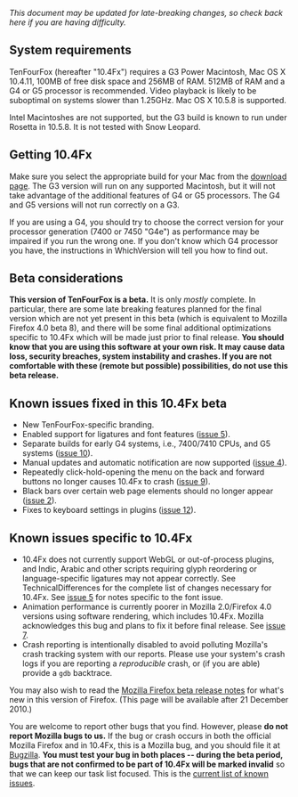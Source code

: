 _This document may be updated for late-breaking changes, so check back here if you are having difficulty._

## System requirements ##

TenFourFox (hereafter "10.4Fx") requires a G3 Power Macintosh, Mac OS X 10.4.11, 100MB of free disk space and 256MB of RAM. 512MB of RAM and a G4 or G5 processor is recommended. Video playback is likely to be suboptimal on systems slower than 1.25GHz. Mac OS X 10.5.8 is supported.

Intel Macintoshes are not supported, but the G3 build is known to run under Rosetta in 10.5.8. It is not tested with Snow Leopard.

## Getting 10.4Fx ##

Make sure you select the appropriate build for your Mac from the [download page](http://www.tenfourfox.com/). The G3 version will run on any supported Macintosh, but it will not take advantage of the additional features of G4 or G5 processors. The G4 and G5 versions will not run correctly on a G3.

If you are using a G4, you should try to choose the correct version for your processor generation (7400 or 7450 "G4e") as performance may be impaired if you run the wrong one. If you don't know which G4 processor you have, the instructions in WhichVersion will tell you how to find out.

## Beta considerations ##

**This version of TenFourFox is a beta.** It is only _mostly_ complete. In particular, there are some late breaking features planned for the final version which are not yet present in this beta (which is equivalent to Mozilla Firefox 4.0 beta 8), and there will be some final additional optimizations specific to 10.4Fx which will be made just prior to final release. **You should know that you are using this software at your own risk. It may cause data loss, security breaches, system instability and crashes. If you are not comfortable with these (remote but possible) possibilities, do not use this beta release.**

## Known issues fixed in this 10.4Fx beta ##
  * New TenFourFox-specific branding.
  * Enabled support for ligatures and font features ([issue 5](https://code.google.com/p/tenfourfox/issues/detail?id=5)).
  * Separate builds for early G4 systems, i.e., 7400/7410 CPUs, and G5 systems ([issue 10](https://code.google.com/p/tenfourfox/issues/detail?id=10)).
  * Manual updates and automatic notification are now supported ([issue 4](https://code.google.com/p/tenfourfox/issues/detail?id=4)).
  * Repeatedly click-hold-opening the menu on the back and forward buttons no longer causes 10.4Fx to crash ([issue 9](https://code.google.com/p/tenfourfox/issues/detail?id=9)).
  * Black bars over certain web page elements should no longer appear ([issue 2](https://code.google.com/p/tenfourfox/issues/detail?id=2)).
  * Fixes to keyboard settings in plugins ([issue 12](https://code.google.com/p/tenfourfox/issues/detail?id=12)).

## Known issues specific to 10.4Fx ##

  * 10.4Fx does not currently support WebGL or out-of-process plugins, and Indic, Arabic and other scripts requiring glyph reordering or language-specific ligatures may not appear correctly. See TechnicalDifferences for the complete list of changes necessary for 10.4Fx. See [issue 5](https://code.google.com/p/tenfourfox/issues/detail?id=5) for notes specific to the font issue.
  * Animation performance is currently poorer in Mozilla 2.0/Firefox 4.0 versions using software rendering, which includes 10.4Fx. Mozilla acknowledges this bug and plans to fix it before final release. See [issue 7](https://code.google.com/p/tenfourfox/issues/detail?id=7).
  * Crash reporting is intentionally disabled to avoid polluting Mozilla's crash tracking system with our reports. Please use your system's crash logs if you are reporting a _reproducible_ crash, or (if you are able) provide a `gdb` backtrace.

You may also wish to read the [Mozilla Firefox beta release notes](http://www.mozilla.com/en-US/firefox/4.0b8/whatsnew/) for what's new in this version of Firefox. (This page will be available after 21 December 2010.)

You are welcome to report other bugs that you find. However, please **do not report Mozilla bugs to us.** If the bug or crash occurs in both the official Mozilla Firefox and in 10.4Fx, this is a Mozilla bug, and you should file it at [Bugzilla](http://bugzilla.mozilla.org/). **You must test your bug in both places -- during the beta period, bugs that are not confirmed to be part of 10.4Fx will be marked invalid** so that we can keep our task list focused. This is the [current list of known issues](http://code.google.com/p/tenfourfox/issues/list).